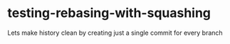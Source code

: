 # testing-rebasing-with-squashing
Lets make history clean by creating just a single commit for every branch
